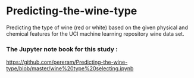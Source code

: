 # Predicting-the-wine-type
Predicting the type of wine (red or white) based on the given physical and chemical features for the UCI machine learning repository wine data set. 


### The Jupyter note book for this study  :
https://github.com/pereram/Predicting-the-wine-type/blob/master/wine%20type%20selecting.ipynb
